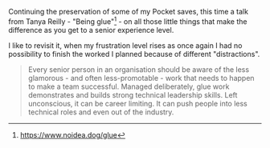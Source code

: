 <!--
.. title: Being glue
.. slug: being-glue
.. date: 2025-07-07 21:29:59 UTC+02:00
.. tags: linkblog, pocket
.. category: 
.. link: 
.. description: A talk about glue work
.. type: text
-->

Continuing the preservation of some of my Pocket saves, this time a talk from Tanya Reilly - "Being
glue"[^1] - on all those little things that make the difference as you get to a senior experience
level.

I like to revisit it, when my frustration level rises as once again I had no possibility to
finish the worked I planned because of different "distractions".

> Every senior person in an organisation should be aware of the less glamorous - and often
> less-promotable - work that needs to happen to make a team successful. Managed deliberately, glue
> work demonstrates and builds strong technical leadership skills. Left unconscious, it can be
> career limiting. It can push people into less technical roles and even out of the industry.

[^1]: <https://www.noidea.dog/glue>

